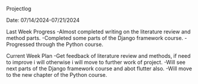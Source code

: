 Projectlog

Date: 07/14/2024-07/21/2024

Last Week Progress
-Almost completed writing on the literature review and method parts.
-Completed some parts of the Django framework course.
-Progressed through the Python course. 

Current Week Plan
-Get feedback of literature review and methods, if need to improve i will otherwise i will move to further work of project. 
-Will see next parts of the Django framework course and abot flutter also.
-Will move to the new chapter of the Python course. 




